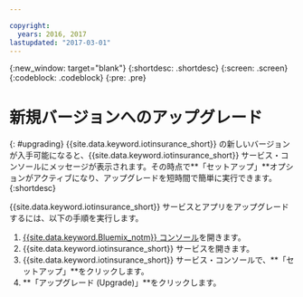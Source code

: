 ```yaml
---

copyright:
  years: 2016, 2017
lastupdated: "2017-03-01"
---
```


<!-- Common attributes used in the template are defined as follows: -->
{:new_window: target="blank"}
{:shortdesc: .shortdesc}
{:screen: .screen}
{:codeblock: .codeblock}
{:pre: .pre}



<!-- {{site.data.keyword.iotinsurance_full}}  {{site.data.keyword.iotinsurance_short}}  -->


# 新規バージョンへのアップグレード
{: #upgrading}
{{site.data.keyword.iotinsurance_short}} の新しいバージョンが入手可能になると、{{site.data.keyword.iotinsurance_short}} サービス・コンソールにメッセージが表示されます。その時点で**「セットアップ」**オプションがアクティブになり、アップグレードを短時間で簡単に実行できます。
{:shortdesc}

{{site.data.keyword.iotinsurance_short}} サービスとアプリをアップグレードするには、以下の手順を実行します。
  1. [{{site.data.keyword.Bluemix_notm}} コンソール](https://console.ng.bluemix.net/#all-items)を開きます。
  2. {{site.data.keyword.iotinsurance_short}} サービスを開きます。
  3. {{site.data.keyword.iotinsurance_short}} サービス・コンソールで、**「セットアップ」**をクリックします。
  4. **「アップグレード (Upgrade)」**をクリックします。

